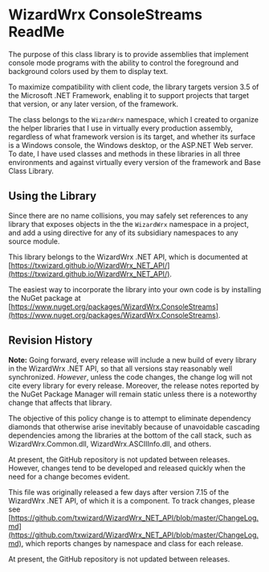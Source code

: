 # WizardWrx ConsoleStreams ReadMe

The purpose of this class library is to provide assemblies that implement
console mode programs with the ability to control the foreground and
background colors used by them to display text.

To maximize compatibility with client code, the library targets version 3.5 of
the Microsoft .NET Framework, enabling it to support projects that target that
version, or any later version, of the framework.

The class belongs to the `WizardWrx` namespace, which I created to organize the
helper libraries that I use in virtually every production assembly, regardless
of what framework version is its target, and whether its surface is a Windows
console, the Windows desktop, or the ASP.NET Web server. To date, I have used
classes and methods in these libraries in all three environments and against
virtually every version of the framework and Base Class Library.

## Using the Library

Since there are no name collisions, you may safely set references to any library
that exposes objects in the the `WizardWrx` namespace in a project, and add a
using directive for any of its subsidiary namespaces to any source module.

This library belongs to the WizardWrx .NET API, which is documented at
[https://txwizard.github.io/WizardWrx_NET_API/](https://txwizard.github.io/WizardWrx_NET_API/).

The easiest way to incorporate the library into your own code is by installing the NuGet package at
[https://www.nuget.org/packages/WizardWrx.ConsoleStreams](https://www.nuget.org/packages/WizardWrx.ConsoleStreams).

## Revision History

**Note:** Going forward, every release will include a new build of every library in the WizardWrx
.NET API, so that all versions stay reasonably well synchronized. _However_, unless the code changes,
the change log will not cite every library for every release. Moreover, the release notes reported by
the NuGet Package Manager will remain static unless there is a noteworthy change that affects that
library.

The objective of this policy change is to attempt to eliminate dependency diamonds that otherwise
arise inevitably because of unavoidable cascading dependencies among the libraries at the bottom of
the call stack, such as WizardWrx.Common.dll, WizardWrx.ASCIIInfo.dll, and others.

At present, the GitHub repository is not updated between releases. However, changes tend to be developed
and released quickly when the need for a change becomes evident.

This file was originally released a few days after version 7.15 of the WizardWrx .NET API, of which it is a component. To track changes, please see
[https://github.com/txwizard/WizardWrx_NET_API/blob/master/ChangeLog.md](https://github.com/txwizard/WizardWrx_NET_API/blob/master/ChangeLog.md),
which reports changes by namespace and class for each release.

At present, the GitHub repository is not updated between releases.